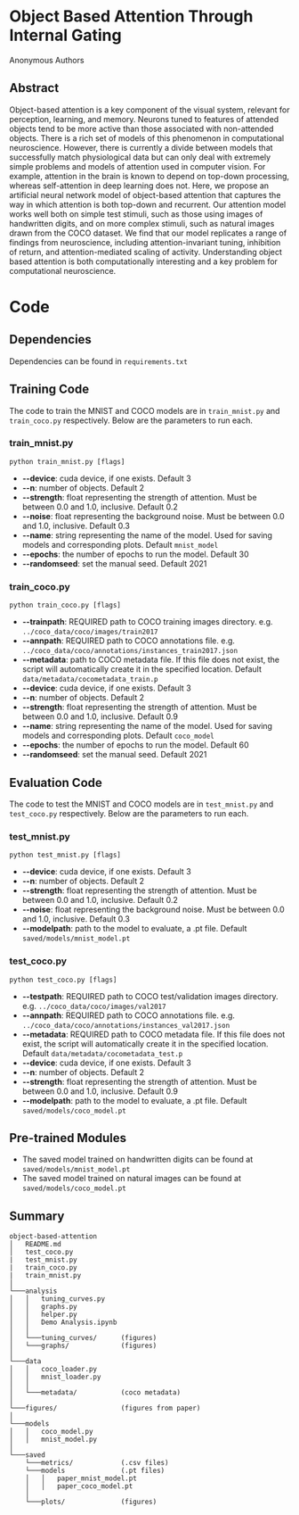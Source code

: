 # Object Based Attention Through Internal Gating
Anonymous Authors

## Abstract
Object-based attention is a key component of the visual system, relevant for perception, learning, and memory. Neurons tuned to features of attended objects tend to be more active than those associated with non-attended objects. There is a rich set of models of this phenomenon in computational neuroscience. However, there is currently a divide between models that successfully match physiological data but can only deal with extremely simple problems and models of attention used in computer vision. For example, attention in the brain is known to depend on top-down processing, whereas self-attention in deep learning does not. Here, we propose an artificial neural network model of object-based attention that captures the way in which attention is both top-down and recurrent. Our attention model works well both on simple test stimuli, such as those using images of handwritten digits, and on more complex stimuli, such as natural images drawn from the COCO dataset. We find that our model replicates a range of findings from neuroscience, including attention-invariant tuning, inhibition of return, and attention-mediated scaling of activity. Understanding object based attention is both computationally interesting and a key problem for computational neuroscience. 


# Code
## Dependencies
Dependencies can be found in `requirements.txt`

## Training Code
The code to train the MNIST and COCO models are in `train_mnist.py` and `train_coco.py` respectively. Below are the parameters to run each.

### train_mnist.py
```
python train_mnist.py [flags]
```
* **--device**: cuda device, if one exists. Default 3
* **--n**: number of objects. Default 2
* **--strength**: float representing the strength of attention. Must be between 0.0 and 1.0, inclusive. Default 0.2
* **--noise**: float representing the background noise. Must be between 0.0 and 1.0, inclusive. Default 0.3
* **--name**: string representing the name of the model. Used for saving models and corresponding plots. Default `mnist_model`
* **--epochs**: the number of epochs to run the model. Default 30
* **--randomseed**: set the manual seed. Default 2021


### train_coco.py
```
python train_coco.py [flags]
```
* **--trainpath**: REQUIRED path to COCO training images directory. e.g. `../coco_data/coco/images/train2017`
* **--annpath**: REQUIRED path to COCO annotations file. e.g. `../coco_data/coco/annotations/instances_train2017.json`
* **--metadata**: path to COCO metadata file. If this file does not exist, the script will automatically create it in the specified location. Default `data/metadata/cocometadata_train.p`
* **--device**: cuda device, if one exists. Default 3
* **--n**: number of objects. Default 2
* **--strength**: float representing the strength of attention. Must be between 0.0 and 1.0, inclusive. Default 0.9
* **--name**: string representing the name of the model. Used for saving models and corresponding plots. Default `coco_model`
* **--epochs**: the number of epochs to run the model. Default 60
* **--randomseed**: set the manual seed. Default 2021

## Evaluation Code
The code to test the MNIST and COCO models are in `test_mnist.py` and `test_coco.py` respectively. Below are the parameters to run each.

### test_mnist.py
```
python test_mnist.py [flags]
```
* **--device**: cuda device, if one exists. Default 3
* **--n**: number of objects. Default 2
* **--strength**: float representing the strength of attention. Must be between 0.0 and 1.0, inclusive. Default 0.2
* **--noise**: float representing the background noise. Must be between 0.0 and 1.0, inclusive. Default 0.3
* **--modelpath**: path to the model to evaluate, a .pt file. Default `saved/models/mnist_model.pt`

### test_coco.py
```
python test_coco.py [flags]
```
* **--testpath**: REQUIRED path to COCO test/validation images directory. e.g. `../coco_data/coco/images/val2017`
* **--annpath**: REQUIRED path to COCO annotations file. e.g. `../coco_data/coco/annotations/instances_val2017.json`
* **--metadata**: REQUIRED path to COCO metadata file. If this file does not exist, the script will automatically create it in the specified location. Default `data/metadata/cocometadata_test.p`
* **--device**: cuda device, if one exists. Default 3
* **--n**: number of objects. Default 2
* **--strength**: float representing the strength of attention. Must be between 0.0 and 1.0, inclusive. Default 0.9
* **--modelpath**: path to the model to evaluate, a .pt file. Default `saved/models/coco_model.pt`

## Pre-trained Modules
* The saved model trained on handwritten digits can be found at `saved/models/mnist_model.pt`
* The saved model trained on natural images can be found at `saved/models/coco_model.pt`

## Summary
```
object-based-attention
│   README.md
│   test_coco.py
|   test_mnist.py
|   train_coco.py
|   train_mnist.py    
│
└───analysis
│   │   tuning_curves.py
│   │   graphs.py
│   │   helper.py
│   │   Demo Analysis.ipynb
│   │
│   └───tuning_curves/      (figures)
│   └───graphs/             (figures)
│   
└───data
│   │   coco_loader.py
│   │   mnist_loader.py
│   │
│   └───metadata/           (coco metadata)
│   
└───figures/                (figures from paper)
│   
└───models
│   │   coco_model.py
│   │   mnist_model.py
│   
└───saved
    └───metrics/            (.csv files)
    └───models              (.pt files)
    │   │   paper_mnist_model.pt
    │   │   paper_coco_model.pt    
    │   
    └───plots/              (figures)
```